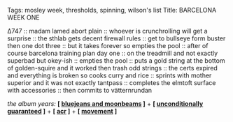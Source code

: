 Tags: mosley week, thresholds, spinning, wilson's list
Title: BARCELONA WEEK ONE
  
∆747 :: madam lamed abort plain :: whoever is crunchrolling will get a surprise :: the sthlab gets decent firewall rules :: get to bullseye form buster then one dot three :: but it takes forever so empties the pool :: after of course barcelona training plan day one :: on the treadmill and not exactly superbad but okey-ish :: empties the pool :: puts a gold string at the bottom of golden-squire and it worked then trash odd strings :: the certs expired and everything is broken so cooks curry and rice :: sprints with mother superior and it was not exactly tantpass :: completes the elmtoft surface with accessories :: then commits to vätternrundan  
  
_the album years:_ **[ [bluejeans and moonbeams](https://rateyourmusic.com/release/album/captain-beefheart/bluejeans-and-moonbeams-15/) ]** + **[ [unconditionally guaranteed](https://rateyourmusic.com/release/album/captain-beefheart-and-the-magic-band/unconditionally-guaranteed/) ]** + **[ [acr](https://rateyourmusic.com/release/album/a-certain-ratio/to-each-4/) ]** + **[ [movement](https://rateyourmusic.com/release/album/new-order/movement/) ]**  
